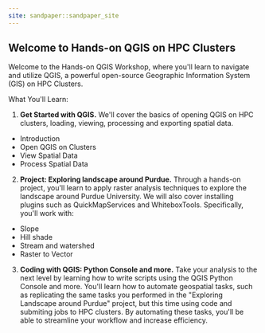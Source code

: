 ```yaml
---
site: sandpaper::sandpaper_site
---
```


Welcome to Hands-on QGIS on HPC Clusters
---

Welcome to the Hands-on QGIS Workshop, where you'll learn to navigate and utilize QGIS, a powerful open-source Geographic Information System (GIS) on HPC Clusters.

What You'll Learn:

1. **Get Started with QGIS.** We'll cover the basics of opening QGIS on HPC clusters, loading, viewing, processing and exporting spatial data. 
  * Introduction
  * Open QGIS on Clusters
  * View Spatial Data
  * Process Spatial Data

2. **Project: 	Exploring landscape around Purdue.** Through a hands-on project, you'll learn to apply raster analysis techniques to explore the landscape around Purdue University. We will also cover installing plugins such as QuickMapServices and WhiteboxTools. Specifically, you'll work with: 
  * Slope
  * Hill shade
  * Stream and watershed
  * Raster to Vector

3. **Coding with QGIS: Python Console and more.** Take your analysis to the next level by learning how to write scripts using the QGIS Python Console and more. You'll learn how to automate geospatial tasks, such as replicating the same tasks you performed in the "Exploring Landscape around Purdue" project, but this time using code and submiting jobs to HPC clusters. By automating these tasks, you'll be able to streamline your workflow and increase efficiency.
